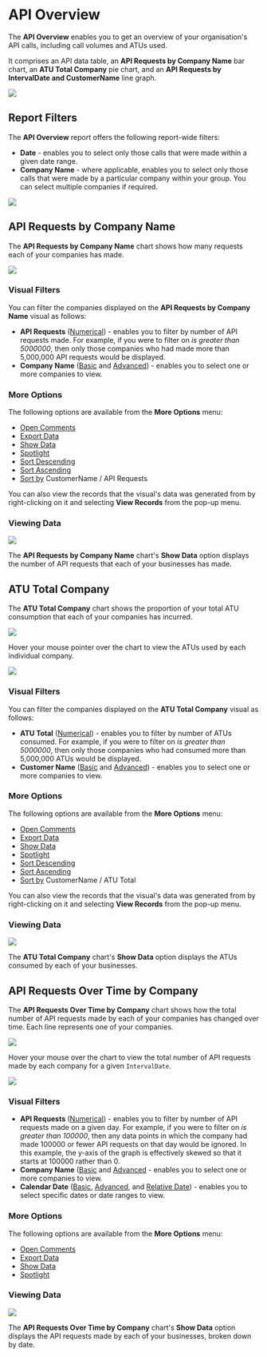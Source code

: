 # API Overview

The **API Overview** enables you to get an overview of your organisation's API calls, including call volumes and ATUs used. 

It comprises an API data table, an **API Requests by Company Name** bar chart, an **ATU Total Company** pie chart, and an **API Requests by IntervalDate and CustomerName** line graph. 

<a href="../images/reports/api.png" target="_blank">
    <img src="../images/reports/api.png"/>
</a>

## Report Filters

The **API Overview** report offers the following report-wide filters:

* **Date** - enables you to select only those calls that were made within a given date range.
* **Company Name** - where applicable, enables you to select only those calls that were made by a particular company within your group. You can select multiple companies if required.

<a href="../images/reports/api-left-filter.png" target="_blank">
    <img src="../images/reports/api-left-filter.png"/>
</a>

## API Requests by Company Name

The **API Requests by Company Name** chart shows how many requests each of your companies has made.

<a href="../images/reports/api-custname.png" target="_blank">
    <img src="../images/reports/api-custname.png"/>
</a>

### Visual Filters

You can filter the companies displayed on the **API Requests by Company Name** visual as follows: 

* **API Requests** ([Numerical](/reports/filters-options.html#using-numerical-filters)) - enables you to filter by number of API requests made. For example, if you were to filter on *is greater than 5000000*, then only those companies who had made more than 5,000,000 API requests would be displayed.
* **Company Name** ([Basic](/reports/filters-options.html#using-basic-filters) and [Advanced](/reports/filters-options.html#using-advanced-filters)) - enables you to select one or more companies to view.

### More Options

The following options are available from the **More Options** menu:

* [Open Comments](/reports/filters-options.html#open-comments)
* [Export Data](/reports/filters-options.html#export-data)
* [Show Data](/reports/filters-options.html#show-data)
* [Spotlight](/reports/filters-options.html#spotlight)
* [Sort Descending](/reports/filters-options.html#sort-descending--ascending--sort-by)
* [Sort Ascending](/reports/filters-options.html#sort-descending--ascending--sort-by)
* [Sort by](/reports/filters-options.html#sort-descending--ascending--sort-by) CustomerName / API Requests

You can also view the records that the visual's data was generated from by right-clicking on it and selecting **View Records** from the pop-up menu.

### Viewing Data

<a href="../images/reports/api-custname-data.png" target="_blank">
    <img src="../images/reports/api-custname-data.png"/>
</a>

The **API Requests by Company Name** chart's **Show Data** option displays the number of API requests that each of your businesses has made.

## ATU Total Company

The **ATU Total Company** chart shows the proportion of your total ATU consumption that each of your companies has incurred.

<a href="../images/reports/api-atu.png" target="_blank">
    <img src="../images/reports/api-atu.png"/>
</a>

Hover your mouse pointer over the chart to view the ATUs used by each individual company.

<a href="../images/reports/api-atu-highlight.png" target="_blank">
    <img src="../images/reports/api-atu-highlight.png"/>
</a>

### Visual Filters

You can filter the companies displayed on the **ATU Total Company** visual as follows: 

* **ATU Total** ([Numerical](/reports/filters-options.html#using-numerical-filters)) - enables you to filter by number of ATUs consumed. For example, if you were to filter on *is greater than 5000000*, then only those companies who had consumed more than 5,000,000 ATUs would be displayed.
* **Customer Name** ([Basic](/reports/filters-options.html#using-basic-filters) and [Advanced](/reports/filters-options.html#using-advanced-filters)) - enables you to select one or more companies to view.

### More Options

The following options are available from the **More Options** menu:

* [Open Comments](/reports/filters-options.html#open-comments)
* [Export Data](/reports/filters-options.html#export-data)
* [Show Data](/reports/filters-options.html#show-data)
* [Spotlight](/reports/filters-options.html#spotlight)
* [Sort Descending](/reports/filters-options.html#sort-descending--ascending--sort-by)
* [Sort Ascending](/reports/filters-options.html#sort-descending--ascending--sort-by)
* [Sort by](/reports/filters-options.html#sort-descending--ascending--sort-by) CustomerName / ATU Total

You can also view the records that the visual's data was generated from by right-clicking on it and selecting **View Records** from the pop-up menu.

### Viewing Data

<a href="../images/reports/api-atu-data.png" target="_blank">
    <img src="../images/reports/api-atu-data.png"/>
</a>

The **ATU Total Company** chart's **Show Data** option displays the ATUs consumed by each of your businesses.

## API Requests Over Time by Company

The **API Requests Over Time by Company** chart shows how the total number of API requests made by each of your companies has changed over time. Each line represents one of your companies.

<a href="../images/reports/api-requests.png" target="_blank">
    <img src="../images/reports/api-requests.png"/>
</a>

Hover your mouse over the chart to view the total number of API requests made by each company for a given `IntervalDate`.

<a href="../images/reports/api-requests-highlight.png" target="_blank">
    <img src="../images/reports/api-requests-highlight.png"/>
</a>

### Visual Filters

* **API Requests** ([Numerical](/reports/filters-options.html#using-numerical-filters)) - enables you to filter by number of API requests made on a given day. For example, if you were to filter on *is greater than 100000*, then any data points in which the company had made 100000 or fewer API requests on that day would be ignored. In this example, the y-axis of the graph is effectively skewed so that it starts at 100000 rather than 0.
* **Company Name** ([Basic](/reports/filters-options.html#using-basic-filters) and [Advanced](/reports/filters-options.html#using-advanced-filters) - enables you to select one or more companies to view.
* **Calendar Date** ([Basic](/reports/filters-options.html#using-basic-filters), [Advanced](/reports/filters-options.html#using-advanced-filters), and [Relative Date](/reports/filters-options.html#using-relative-date-filters)) - enables you to select specific dates or date ranges to view. 

### More Options

The following options are available from the **More Options** menu:

* [Open Comments](/reports/filters-options.html#open-comments)
* [Export Data](/reports/filters-options.html#export-data)
* [Show Data](/reports/filters-options.html#show-data)
* [Spotlight](/reports/filters-options.html#spotlight)

### Viewing Data

<a href="../images/reports/api-requests-data.png" target="_blank">
    <img src="../images/reports/api-requests-data.png"/>
</a>

The **API Requests Over Time by Company** chart's **Show Data** option displays the API requests made by each of your businesses, broken down by date.